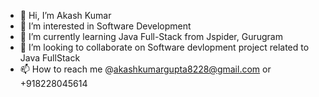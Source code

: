 - 👋 Hi, I’m Akash Kumar
- 👀 I’m interested in Software Development
- 🌱 I’m currently learning Java Full-Stack from Jspider, Gurugram
- 💞️ I’m looking to collaborate on Software devlopment project related to Java FullStack
- 📫 How to reach me @akashkumargupta8228@gmail.com or +918228045614


